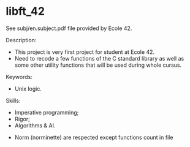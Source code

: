 # libft_42

See subj/en.subject.pdf file provided by Ecole 42.

Description:
- This project is very first project for student at Ecole 42.
- Need to recode a few functions of the C standard library as well as some other utility functions that will be used during whole cursus.

Keywords:
- Unix logic.

Skills:
- Imperative programming;
- Rigor;
- Algorithms & AI.

* Norm (norminette) are respected except functions count in file